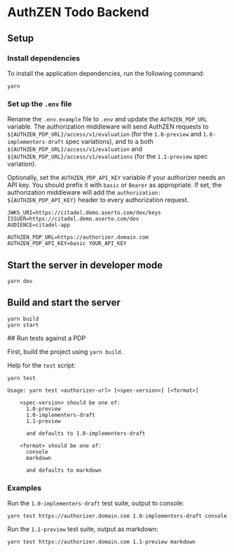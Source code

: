 # AuthZEN Todo Backend

## Setup

### Install dependencies

To install the application dependencies, run the following command:

```shell
yarn
```

### Set up the `.env` file

Rename the `.env.example` file to `.env` and update the `AUTHZEN_PDP_URL` variable. The authorization middleware will send AuthZEN requests to `${AUTHZEN_PDP_URL}/access/v1/evaluation` (for the `1.0-preview` and `1.0-implementers-draft` spec variations), and to a both `${AUTHZEN_PDP_URL}/access/v1/evaluation` and `${AUTHZEN_PDP_URL}/access/v1/evaluations` (for the `1.1-preview` spec variation).

Optionally, set the `AUTHZEN_PDP_API_KEY` variable if your authorizer needs an API key. You should prefix it with `basic` or `Bearer` as appropriate. If set, the authorization middleware will add the `authorization: ${AUTHZEN_PDP_API_KEY}` header to every authorization request.

```shell
JWKS_URI=https://citadel.demo.aserto.com/dex/keys
ISSUER=https://citadel.demo.aserto.com/dex
AUDIENCE=citadel-app

AUTHZEN_PDP_URL=https://authorizer.domain.com
AUTHZEN_PDP_API_KEY=basic YOUR_API_KEY
```

## Start the server in developer mode

```shell
yarn dev
```

## Build and start the server

```shell
yarn build
yarn start
```

## Run tests against a PDP

First, build the project using `yarn build`.

Help for the `test` script:

```shell
yarn test

Usage: yarn test <authorizer-url> [<spec-version>] [<format>]

    <spec-version> should be one of:
      1.0-preview
      1.0-implementers-draft
      1.1-preview

      and defaults to 1.0-implementers-draft

    <format> should be one of:
      console
      markdown

      and defaults to markdown
```

### Examples

Run the `1.0-implementers-draft` test suite, output to console:

```shell
yarn test https://authorizer.domain.com 1.0-implementers-draft console
```

Run the `1.1-preview` test suite, output as markdown:

```shell
yarn test https://authorizer.domain.com 1.1-preview markdown
```
